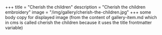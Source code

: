 +++
title = "Cherish the children"
description = "Cherish the children embroidery"
image = "/img/gallery/cherish-the-children.jpg"
+++
some body copy for displayed image (from the content of gallery-item.md which in cms is called cherish the children because it uses the title frontmatter variable)
